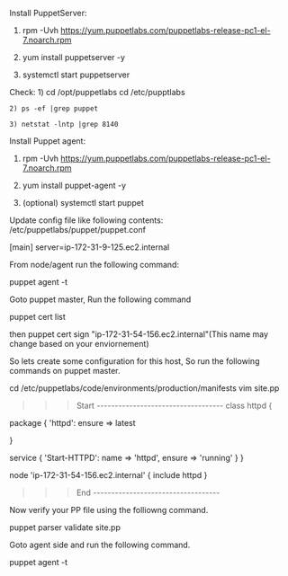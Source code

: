 Install PuppetServer:

1) rpm -Uvh https://yum.puppetlabs.com/puppetlabs-release-pc1-el-7.noarch.rpm

2) yum install puppetserver -y

3) systemctl start puppetserver

Check:
	1) cd /opt/puppetlabs
	   cd /etc/pupptlabs
	
	2) ps -ef |grep puppet

	3) netstat -lntp |grep 8140


Install Puppet agent:

1) rpm -Uvh https://yum.puppetlabs.com/puppetlabs-release-pc1-el-7.noarch.rpm

2) yum install puppet-agent -y

3) (optional) systemctl start puppet

Update config file like following contents: /etc/puppetlabs/puppet/puppet.conf

[main]
server=ip-172-31-9-125.ec2.internal



From node/agent run the following command:

puppet agent -t

Goto puppet master, Run the following command

puppet cert list

then
puppet cert sign "ip-172-31-54-156.ec2.internal"(This name may change based on your enviornement)


So lets create some configuration for this host, So run the following commands on puppet master.

cd /etc/puppetlabs/code/environments/production/manifests
vim site.pp
>>> Start -----------------------------------
class httpd {

  package { 'httpd':
    ensure => latest

  }

  service { 'Start-HTTPD':
        name => 'httpd',
        ensure => 'running'
  }
}

node 'ip-172-31-54-156.ec2.internal' {
        include httpd
}
>>> End -----------------------------------

Now verify your PP file using the folliowng command.

puppet parser validate site.pp

Goto agent side and run the following command.

puppet agent -t


